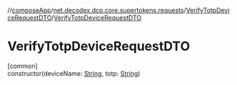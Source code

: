 //[composeApp](../../../index.md)/[net.decodex.dcp.core.supertokens.requests](../index.md)/[VerifyTotpDeviceRequestDTO](index.md)/[VerifyTotpDeviceRequestDTO](-verify-totp-device-request-d-t-o.md)

# VerifyTotpDeviceRequestDTO

[common]\
constructor(deviceName: [String](https://kotlinlang.org/api/latest/jvm/stdlib/kotlin/-string/index.html), totp: [String](https://kotlinlang.org/api/latest/jvm/stdlib/kotlin/-string/index.html))
